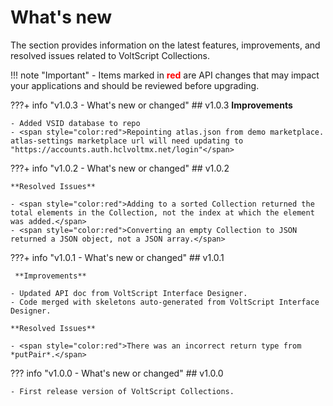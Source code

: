 # What's new

The section provides information on the latest features, improvements, and resolved issues related to VoltScript Collections.

<!-- prettier-ignore -->
!!! note "Important"
    - Items marked in <span style="color:red">**red**</span> are API changes that may impact your applications and should be reviewed before upgrading.

???+ info "v1.0.3 - What's new or changed"
    ## v1.0.3
    **Improvements**

    - Added VSID database to repo
    - <span style="color:red">Repointing atlas.json from demo marketplace. atlas-settings marketplace url will need updating to "https://accounts.auth.hclvoltmx.net/login"</span>

???+ info "v1.0.2 - What's new or changed"
    ## v1.0.2

    **Resolved Issues**

    - <span style="color:red">Adding to a sorted Collection returned the total elements in the Collection, not the index at which the element was added.</span>
    - <span style="color:red">Converting an empty Collection to JSON returned a JSON object, not a JSON array.</span>

???+ info "v1.0.1 - What's new or changed"
    ## v1.0.1

     **Improvements**
    
    - Updated API doc from VoltScript Interface Designer.
    - Code merged with skeletons auto-generated from VoltScript Interface Designer.
    
    **Resolved Issues**
    
    - <span style="color:red">There was an incorrect return type from *putPair*.</span>

??? info "v1.0.0 - What's new or changed"
    ## v1.0.0

    - First release version of VoltScript Collections.